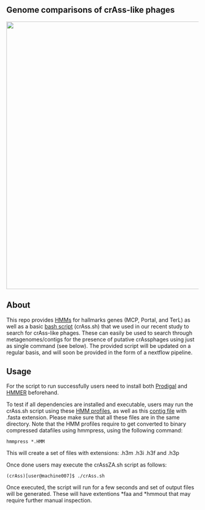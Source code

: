 ## Genome comparisons of crAss-like phages

<img src="https://user-images.githubusercontent.com/63568880/206448659-1f3f8143-0632-48cc-8a4b-a30e25b6dbb5.svg" width="700">


## About

This repo provides [HMMs](https://github.com/SAmicrobiomes/crAssZA/tree/main/HMM%20profiles) for hallmarks genes (MCP, Portal, and TerL) as well as a basic [bash script](https://github.com/SAmicrobiomes/crAssZA/tree/main/script) (crAss.sh) that we used in our recent study to search for crAss-like phages. These can easily be used to search through metagenomes/contigs for the presence of putative crAssphages using just as single command (see below). The provided script will be updated on a regular basis, and will soon be provided in the form of a nextflow pipeline.

## Usage

For the script to run successfully users need to install both [Prodigal](https://github.com/hyattpd/Prodigal) and [HMMER](http://hmmer.org/) beforehand.

To test if all dependencies are installed and executable, users may run the crAss.sh script using these [HMM profiles](https://github.com/SAmicrobiomes/crAssZA/tree/main/HMM%20profiles), as well as this [contig file](https://github.com/SAmicrobiomes/crAssZA/tree/main/example%20files) with .fasta extension. Please make sure that all these files are in the same directory. Note that the HMM profiles require to get converted to binary compressed datafiles using hmmpress, using the following command:

```
hmmpress *.HMM
```

This will create a set of files with extensions: <hmmfile>.h3m <hmmfile>.h3i <hmmfile>.h3f and <hmmfile>.h3p



Once done users may execute the crAssZA.sh script as follows: 

```
(crAss)[user@machine007]$ ./crAss.sh
```


Once executed, the script will run for a few seconds and set of output files will be generated. These will have extentions *faa and *hmmout that may require further manual inspection.


